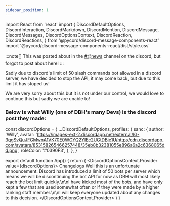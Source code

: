 ```yaml
---
sidebar_position: 1
---
```

import React from 'react'
import {
	DiscordDefaultOptions,
	DiscordInteraction,
	DiscordMarkdown,
	DiscordMention,
	DiscordMessage,
	DiscordMessages,
	DiscordOptionsContext,
	DiscordReaction,
	DiscordReactions,
} from '@pycord/discord-message-components-react'
import '@pycord/discord-message-components-react/dist/style.css'

:::note[]
This was posted about in the [<DiscordMention>#❗╏news</DiscordMention>](https://discord.com/channels/639477525927690240/898050443446464532/1200591997128409178) channel on the discord, but forgot to post about here!
:::

Sadly due to discord's limit of 50 slash commands bot allowed in a discord server, we have decided to stop the API, it may come back, but due to this limit it has stoped us!

We are very sorry about this but it is not under our control, we would love to continue this but sadly we are unable to!

### Below is what <DiscordMention>Willy</DiscordMention> (one of DBH's many Devs) is the discord post they made:


const discordOptions = {
	...DiscordDefaultOptions,
	profiles: {
		sanc: {
			author: 'Willy',
			avatar: 'https://images-ext-2.discordapp.net/external/lG-3qgSvQuJFGMwnA1VK70E0WGYQ2YIEc2UGtDBie1U/https/cdn.discordapp.com/avatars/853158265466257448/35eb8b32381055e896a6a2c6368065dd.png',
			roleColor: '#0390F3',
		},
	},
}

export default function App() {
	return (
		<DiscordOptionsContext.Provider value={discordOptions}>
			<DiscordMessages>
				<DiscordMessage profile="Willy">
					<DiscordMention>Changelogs</DiscordMention>
          Well this is an unfortunate announcement. Discord has introduced a limit of 50 bots per server which means we will be discontinuing the bot API for now as DBH will most likely reach the bot limit quickly.\n\nI have kicked most of the bots, and have only kept a few that are used somewhat often or if they were made by a higher ranking staff member.\n\nI will keep everyone updated about any changes to this decision.
					</div>
				</DiscordMessage>
			</DiscordMessages>
		</DiscordOptionsContext.Provider>
	)
}
